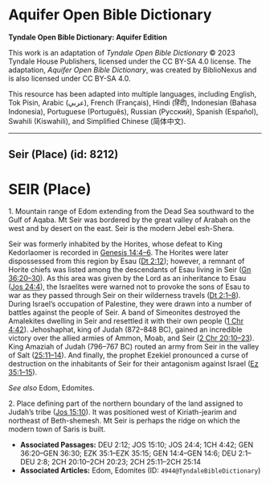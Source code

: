 # Aquifer Open Bible Dictionary

**Tyndale Open Bible Dictionary: Aquifer Edition**

This work is an adaptation of *Tyndale Open Bible Dictionary* © 2023 Tyndale House Publishers, licensed under the CC BY\-SA 4\.0 license. The adaptation, *Aquifer Open Bible Dictionary*, was created by BiblioNexus and is also licensed under CC BY\-SA 4\.0\.

This resource has been adapted into multiple languages, including English, Tok Pisin, Arabic (عربي), French (Français), Hindi (हिंदी), Indonesian (Bahasa Indonesia), Portuguese (Português), Russian (Русский), Spanish (Español), Swahili (Kiswahili), and Simplified Chinese (简体中文).



--------------------------------

## Seir (Place) (id: 8212)

SEIR (Place)
============

1\. Mountain range of Edom extending from the Dead Sea southward to the Gulf of Aqaba. Mt Seir was bordered by the great valley of Arabah on the west and by desert on the east. Seir is the modern Jebel esh\-Shera.

Seir was formerly inhabited by the Horites, whose defeat to King Kedorlaomer is recorded in [Genesis 14:4–6](https://ref.ly/Gen14:4-Gen14:6). The Horites were later dispossessed from this region by Esau ([Dt 2:12](https://ref.ly/Deut2:12)); however, a remnant of Horite chiefs was listed among the descendants of Esau living in Seir ([Gn 36:20–30](https://ref.ly/Gen36:20-Gen36:30)). As this area was given by the Lord as an inheritance to Esau ([Jos 24:4](https://ref.ly/Josh24:4)), the Israelites were warned not to provoke the sons of Esau to war as they passed through Seir on their wilderness travels ([Dt 2:1–8](https://ref.ly/Deut2:1-Deut2:8)). During Israel’s occupation of Palestine, they were drawn into a number of battles against the people of Seir. A band of Simeonites destroyed the Amalekites dwelling in Seir and resettled it with their own people ([1 Chr 4:42](https://ref.ly/1Chr4:42)). Jehoshaphat, king of Judah (872–848 BC), gained an incredible victory over the allied armies of Ammon, Moab, and Seir ([2 Chr 20:10–23](https://ref.ly/2Chr20:10-2Chr20:23)). King Amaziah of Judah (796–767 BC) routed an army from Seir in the valley of Salt ([25:11–14](https://ref.ly/2Chr25:11-2Chr25:14)). And finally, the prophet Ezekiel pronounced a curse of destruction on the inhabitants of Seir for their antagonism against Israel ([Ez 35:1–15](https://ref.ly/Ezek35:1-Ezek35:15)).

*See also* Edom, Edomites.

2\. Place defining part of the northern boundary of the land assigned to Judah’s tribe ([Jos 15:10](https://ref.ly/Josh15:10)). It was positioned west of Kiriath\-jearim and northeast of Beth\-shemesh. Mt Seir is perhaps the ridge on which the modern town of Saris is built.

* **Associated Passages:** DEU 2:12; JOS 15:10; JOS 24:4; 1CH 4:42; GEN 36:20–GEN 36:30; EZK 35:1–EZK 35:15; GEN 14:4–GEN 14:6; DEU 2:1–DEU 2:8; 2CH 20:10–2CH 20:23; 2CH 25:11–2CH 25:14
* **Associated Articles:** Edom, Edomites (ID: `4944@TyndaleBibleDictionary`)

